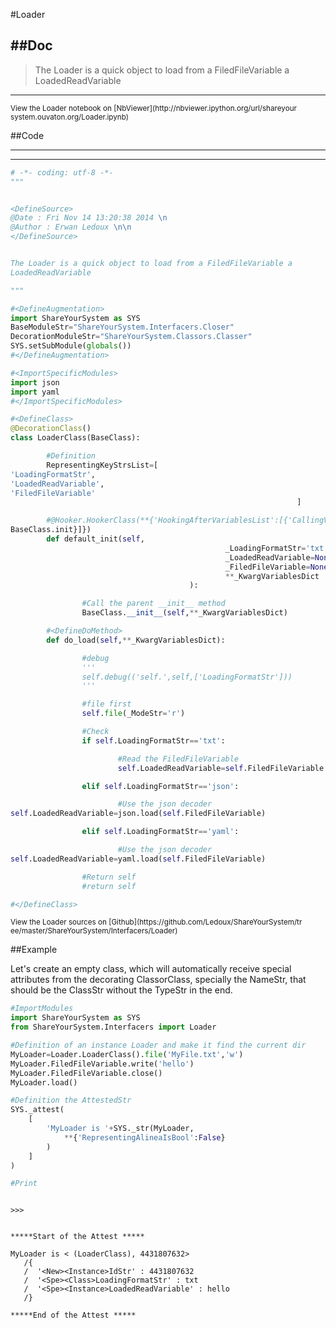 

<!--
FrozenIsBool False
-->

#Loader

##Doc
----


>
> The Loader is a quick object to load from a FiledFileVariable a
LoadedReadVariable
>
>

----

<small>
View the Loader notebook on [NbViewer](http://nbviewer.ipython.org/url/shareyour
system.ouvaton.org/Loader.ipynb)
</small>




<!--
FrozenIsBool False
-->

##Code

----

<ClassDocStr>

----

```python
# -*- coding: utf-8 -*-
"""


<DefineSource>
@Date : Fri Nov 14 13:20:38 2014 \n
@Author : Erwan Ledoux \n\n
</DefineSource>


The Loader is a quick object to load from a FiledFileVariable a
LoadedReadVariable

"""

#<DefineAugmentation>
import ShareYourSystem as SYS
BaseModuleStr="ShareYourSystem.Interfacers.Closer"
DecorationModuleStr="ShareYourSystem.Classors.Classer"
SYS.setSubModule(globals())
#</DefineAugmentation>

#<ImportSpecificModules>
import json
import yaml
#</ImportSpecificModules>

#<DefineClass>
@DecorationClass()
class LoaderClass(BaseClass):

        #Definition
        RepresentingKeyStrsList=[
'LoadingFormatStr',
'LoadedReadVariable',
'FiledFileVariable'
                                                                ]

        #@Hooker.HookerClass(**{'HookingAfterVariablesList':[{'CallingVariable':
BaseClass.init}]})
        def default_init(self,
                                                _LoadingFormatStr='txt',
                                                _LoadedReadVariable=None,
                                                _FiledFileVariable=None,
                                                **_KwargVariablesDict
                                        ):

                #Call the parent __init__ method
                BaseClass.__init__(self,**_KwargVariablesDict)

        #<DefineDoMethod>
        def do_load(self,**_KwargVariablesDict):

                #debug
                '''
                self.debug(('self.',self,['LoadingFormatStr']))
                '''

                #file first
                self.file(_ModeStr='r')

                #Check
                if self.LoadingFormatStr=='txt':

                        #Read the FiledFileVariable
                        self.LoadedReadVariable=self.FiledFileVariable.read()

                elif self.LoadingFormatStr=='json':

                        #Use the json decoder
self.LoadedReadVariable=json.load(self.FiledFileVariable)

                elif self.LoadingFormatStr=='yaml':

                        #Use the json decoder
self.LoadedReadVariable=yaml.load(self.FiledFileVariable)

                #Return self
                #return self

#</DefineClass>


```

<small>
View the Loader sources on [Github](https://github.com/Ledoux/ShareYourSystem/tr
ee/master/ShareYourSystem/Interfacers/Loader)
</small>




<!---
FrozenIsBool True
-->

##Example

Let's create an empty class, which will automatically receive
special attributes from the decorating ClassorClass,
specially the NameStr, that should be the ClassStr
without the TypeStr in the end.

```python
#ImportModules
import ShareYourSystem as SYS
from ShareYourSystem.Interfacers import Loader

#Definition of an instance Loader and make it find the current dir
MyLoader=Loader.LoaderClass().file('MyFile.txt','w')
MyLoader.FiledFileVariable.write('hello')
MyLoader.FiledFileVariable.close()
MyLoader.load()

#Definition the AttestedStr
SYS._attest(
    [
        'MyLoader is '+SYS._str(MyLoader,
            **{'RepresentingAlineaIsBool':False}
        )
    ]
)

#Print



```


```console
>>>


*****Start of the Attest *****

MyLoader is < (LoaderClass), 4431807632>
   /{
   /  '<New><Instance>IdStr' : 4431807632
   /  '<Spe><Class>LoadingFormatStr' : txt
   /  '<Spe><Instance>LoadedReadVariable' : hello
   /}

*****End of the Attest *****



```

